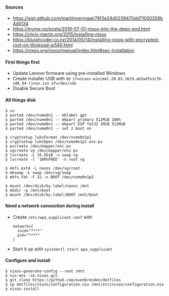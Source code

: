 #### Sources
- https://gist.github.com/martijnvermaat/76f2e24d0239470dd71050358b4d5134
- https://myme.no/posts/2019-07-01-nixos-into-the-deep-end.html
- https://chris-martin.org/2015/installing-nixos
- https://bluishcoder.co.nz/2014/05/14/installing-nixos-with-encrypted-root-on-thinkpad-w540.html
- https://nixos.org/nixos/manual/index.html#sec-installation

#### First things first
- Update Lenovo firmware using pre-installed Windows
- Create installer USB with `dd if=nixos-minimal-20.03.1619.ab3adfe1c76-x86_64-linux.iso of=/dev/sda`
- Disable Secure Boot

#### All things disk
    $ su
    $ parted /dev/nvme0n1 -- mklabel gpt
    $ parted /dev/nvme0n1 -- mkpart primary 512MiB 100%
    $ parted /dev/nvme0n1 -- mkpart ESP fat32 1MiB 512MiB
    $ parted /dev/nvme0n1 -- set 2 boot on

    $ cryptsetup luksFormat /dev/nvme0n1p1
    $ cryptsetup luksOpen /dev/nvme0n1p1 enc-pv
    $ pvcreate /dev/mapper/enc-pv
    $ vgcreate vg /dev/mapper/enc-pv
    $ lvcreate -L 16.5GiB -n swap vg
    $ lvcreate -l '100%FREE' -n root vg

    $ mkfs.ext4 -L naxos /dev/vg/root
    $ mkswap -L swap /dev/vg/swap
    $ mkfs.fat -F 32 -n BOOT /dev/nvme0n1p2

    $ mount /dev/disk/by-label/naxos /mnt
    $ mkdir -p /mnt/boot
    $ mount /dev/disk/by-label/BOOT /mnt/boot

#### Need a network connection during install
- Create `/etc/wpa_supplicant.conf` with
  ```
  network={
    ssid="****"
    psk="****"
  }
  ```
- Start it up with `systemctl start wpa_supplicant`

#### Configure and install
    $ nixos-generate-config --root /mnt
    $ nix-env -iA nixos.git
    $ git clone https://github.com/evenbrenden/dotfiles
    $ cp dotfiles/nixos/configuration.nix /mnt/etc/nixos/configuration.nix
    $ nixos-install
